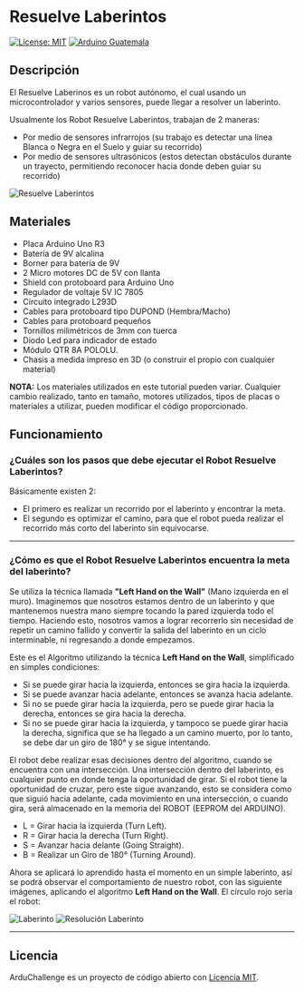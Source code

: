 # Resuelve Laberintos

[![License: MIT](https://img.shields.io/badge/License-MIT-yellow.svg)](https://opensource.org/licenses/MIT)
[![Arduino Guatemala](https://img.shields.io/badge/Arduino-Guatemala-blue.svg)](https://www.facebook.com/ArduinoGuatemala)

## Descripción

El Resuelve Laberinos es un robot autónomo, el cual usando un microcontrolador y varios sensores, puede llegar a resolver un laberinto.

Usualmente los Robot Resuelve Laberintos, trabajan de 2 maneras: 

* Por medio de sensores infrarrojos (su trabajo es detectar una línea Blanca o Negra en el Suelo y guiar su recorrido)  
* Por medio de sensores ultrasónicos (estos detectan obstáculos durante un trayecto, permitiendo reconocer hacia donde deben guiar su     recorrido)

![Resuelve Laberintos](https://github.com/spalmadroid/ArduChallenge/blob/master/Resuelve%20Laberintos/Multimedia/robot.png)

## Materiales

-	Placa Arduino Uno R3
-	Batería de 9V alcalina
-	Borner para batería de 9V
-	2 Micro motores DC de 5V con llanta
-	Shield con protoboard para Arduino Uno
-	Regulador de voltaje 5V IC 7805
-	Circuito integrado L293D
-	Cables para protoboard tipo DUPOND (Hembra/Macho)
-	Cables para protoboard pequeños
-	Tornillos milimétricos de 3mm con tuerca
-	Diodo Led para indicador de estado
-	Módulo QTR 8A POLOLU.
-	Chasis a medida impreso en 3D (o construir el propio con cualquier material)

**NOTA:**
Los materiales utilizados en este tutorial pueden variar. Cualquier cambio realizado, tanto en tamaño, motores utilizados, tipos de placas o materiales a utilizar, pueden modificar el código proporcionado.

## Funcionamiento

### ¿Cuáles son los pasos que debe ejecutar el Robot Resuelve Laberintos?

Básicamente existen 2: 
* El primero es realizar un recorrido por el laberinto y encontrar la meta. 
* El segundo es optimizar el camino, para que el robot pueda realizar el recorrido más corto del laberinto sin equivocarse.

***

### ¿Cómo es que el Robot Resuelve Laberintos encuentra la meta del laberinto?

Se utiliza la técnica llamada **"Left Hand on the Wall"** (Mano izquierda en el muro). Imaginemos que nosotros estamos dentro de un laberinto y que mantenemos nuestra mano siempre tocando la pared izquierda todo el tiempo. Haciendo esto, nosotros vamos a lograr recorrerlo sin necesidad de repetir un camino fallido y convertir la salida del laberinto en un ciclo interminable, ni regresando a donde empezamos.

 Este es el Algoritmo utilizando la técnica **Left Hand on the Wall**, simplificado en simples condiciones:

-	Si se puede girar hacia la izquierda, entonces se gira hacia la izquierda.
-	Si se puede avanzar hacia adelante, entonces se avanza hacia adelante.
-	Si no se puede girar hacia la izquierda, pero se puede girar hacia la derecha, entonces se gira hacia la derecha.
-	Si no se puede girar hacia la izquierda, y tampoco se puede girar hacia la derecha, significa que se ha llegado a un camino muerto, por lo tanto, se debe dar un giro de 180° y se sigue intentando.

El robot debe realizar esas decisiones dentro del algoritmo, cuando se encuentra con una intersección. 
Una intersección dentro del laberinto, es cualquier punto en donde tenga la oportunidad de girar. Si el robot tiene la oportunidad de cruzar, pero este sigue avanzando, esto se considera como que siguió hacia adelante, cada movimiento en una intersección, o cuando gira, será almacenado en la memoria del ROBOT (EEPROM del ARDUINO).

-	L = Girar hacia la izquierda (Turn Left).
-	R = Girar hacia la derecha (Turn Right).
-	S = Avanzar hacia delante (Going Straight).
-	B = Realizar un Giro de 180° (Turning Around).

Ahora se aplicará lo aprendido hasta el momento en un simple laberinto, así se podrá observar el comportamiento de nuestro robot, con las siguiente imágenes, aplicando el algoritmo **Left Hand on the Wall**. El círculo rojo seria el robot:

![Laberinto](https://github.com/spalmadroid/ArduChallenge/blob/master/Resuelve%20Laberintos/Multimedia/laberinto.png)
![Resolución Laberinto](https://github.com/spalmadroid/ArduChallenge/blob/master/Resuelve%20Laberintos/Multimedia/resolucion%20laberinto.png)

***

## Licencia

ArduChallenge es un proyecto de código abierto con [Licencia MIT](https://opensource.org/licenses/MIT).
